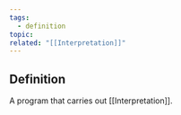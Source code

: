 ```yaml
---
tags:
  - definition
topic: 
related: "[[Interpretation]]"
---
```

## Definition
A program that carries out [[Interpretation]].
